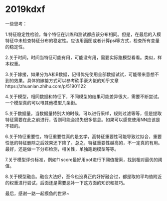# 2019kdxf

一些思考：

1.特征稳定性检验，每个特征在训练和测试都应该分布相同。但是，在最后的入模特征中未检查特征分布的稳定性。应该用画图或者计算psi等方式，检查所有变量的稳定性。  
  
2.关于时间，时间当特征可能有用，可能没有用，需要实际跑模型看看。类似，样本权重。  
  
3.关于嫁接，如果分为A和B数据，记得优先使用全部数据试试，可能带来意想不到的效果。具体的嫁接方式可以参考砍手豪大佬的知乎文章https://zhuanlan.zhihu.com/p/51901122  
  
4.关于模型，相同数据和特征下，不同模型的结果可能差异很大，需要不断尝试。一个模型真的可以甩其他模型几条街。  
  
5.关于数据量，当数据量特别大的时候，可以进行采样，规则过滤等等，但是提取特征需要在此之前进行，否则可能会损失很多信息。如果可以感觉使用NN应该是不错的。
  
6.关于特征重要性，特征重要性真的是玄学，高特征重要性可能导致过拟合，重要性低的特征删除之后效果还下降了。总之，特征重要性越高的，不一定真的有用。最好，还是做一下分布检测，相关性，单独跑跑模型等等。  
  
7.关于模型评价标准，例如f1 score最好用oof进行下阈值搜索，找到相对最优的阈值。  
  
8.关于模型融合。融合大法好，至今也没真正的好好融合过，都是取的平均值附近的权重进行尝试，后面还是需要恶补一下这方面的知识和技巧。  
  
  
最后，感谢一路一起摸鱼的世界~  
